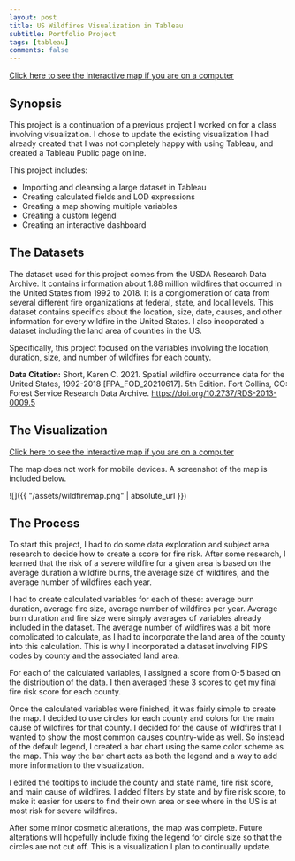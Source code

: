 ```yaml
---
layout: post
title: US Wildfires Visualization in Tableau
subtitle: Portfolio Project
tags: [tableau]
comments: false
---
```


[Click here to see the interactive map if you are on a computer](https://public.tableau.com/app/profile/alyssa.soderlund/viz/USWildfiresMap/Dashboard1)

## Synopsis
This project is a continuation of a previous project I worked on for a class involving visualization. 
I chose to update the existing visualization I had already created that I was not completely happy with using Tableau, and created a Tableau Public page online. 

This project includes:
- Importing and cleansing a large dataset in Tableau 
- Creating calculated fields and LOD expressions
- Creating a map showing multiple variables
- Creating a custom legend
- Creating an interactive dashboard

## The Datasets
The dataset used for this project comes from the USDA Research Data Archive. It contains information about 1.88 million wildfires that occurred in the United States from 1992 to 2018. It is a conglomeration of data from several different fire organizations at federal, state, and local levels. This dataset contains specifics about the location, size, date, causes, and other information for every wildfire in the United States. I also incoporated a dataset including the land area of counties in the US. 

Specifically, this project focused on the variables involving the location, duration, size, and number of wildfires for each county.

**Data Citation:** Short, Karen C. 2021. Spatial wildfire occurrence data for the United States, 1992-2018 [FPA_FOD_20210617]. 5th Edition. Fort Collins, CO: Forest Service Research Data Archive. https://doi.org/10.2737/RDS-2013-0009.5

## The Visualization

[Click here to see the interactive map if you are on a computer](https://public.tableau.com/app/profile/alyssa.soderlund/viz/USWildfiresMap/Dashboard1)

The map does not work for mobile devices. A screenshot of the map is included below.


![]({{ "/assets/wildfiremap.png" | absolute_url }})


## The Process

To start this project, I had to do some data exploration and subject area research to decide how to create a score for fire risk. After some research, I learned that the risk of a severe wildfire for a given area is based on the average duration a wildfire burns, the average size of wildfires, and the average number of wildfires each year. 

I had to create calculated variables for each of these: average burn duration, average fire size, average number of wildfires per year. Average burn duration and fire size were simply averages of variables already included in the dataset. The average number of wildfires was a bit more complicated to calculate, as I had to incorporate the land area of the county into this calculation. This is why I incorporated a dataset involving FIPS codes by county and the associated land area. 

For each of the calculated variables, I assigned a score from 0-5 based on the distribution of the data. I then averaged these 3 scores to get my final fire risk score for each county.

Once the calculated variables were finished, it was fairly simple to create the map. I decided to use circles for each county and colors for the main cause of wildfires for that county. I decided for the cause of wildfires that I wanted to show the most common causes country-wide as well. So instead of the default legend, I created a bar chart using the same color scheme as the map. This way the bar chart acts as both the legend and a way to add more information to the visualization.

I edited the tooltips to include the county and state name, fire risk score, and main cause of wildfires. I added filters by state and by fire risk score, to make it easier for users to find their own area or see where in the US is at most risk for severe wildfires. 

After some minor cosmetic alterations, the map was complete. Future alterations will hopefully include fixing the legend for circle size so that the circles are not cut off. This is a visualization I plan to continually update. 
